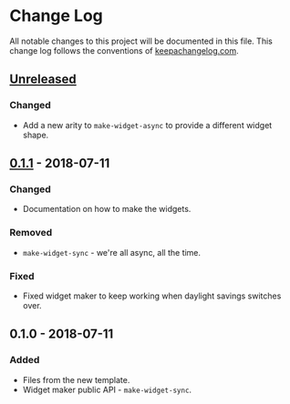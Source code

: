 # Change Log
All notable changes to this project will be documented in this file. This change log follows the conventions of [keepachangelog.com](http://keepachangelog.com/).

## [Unreleased]
### Changed
- Add a new arity to `make-widget-async` to provide a different widget shape.

## [0.1.1] - 2018-07-11
### Changed
- Documentation on how to make the widgets.

### Removed
- `make-widget-sync` - we're all async, all the time.

### Fixed
- Fixed widget maker to keep working when daylight savings switches over.

## 0.1.0 - 2018-07-11
### Added
- Files from the new template.
- Widget maker public API - `make-widget-sync`.

[Unreleased]: https://github.com/your-name/ndjson2csv/compare/0.1.1...HEAD
[0.1.1]: https://github.com/your-name/ndjson2csv/compare/0.1.0...0.1.1
